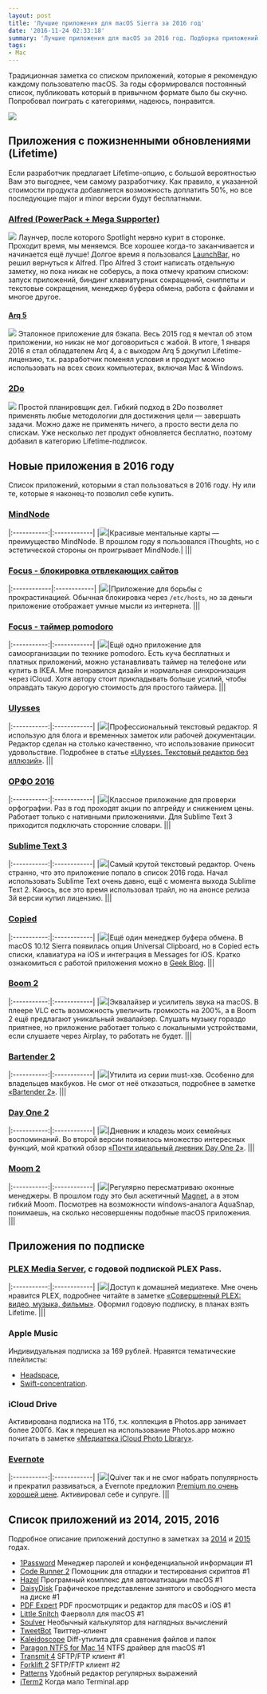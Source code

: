```yaml
---
layout: post
title: 'Лучшие приложения для macOS Sierra за 2016 год'
date: '2016-11-24 02:33:18'
summary: 'Лучшие приложения для macOS за 2016 год. Подборка приложений для вашего Mac'
tags:
- Mac
---
```


Традиционная заметка со списком приложений, которые я рекомендую каждому пользователю macOS. 
За годы сформировался постоянный список, публиковать который в привычном формате было бы скучно. Попробовал поиграть с категориями, надеюсь, понравится.

![](/images/2016/11/macOS2016.png)

## Приложения с пожизненными обновлениями (Lifetime)
Если разработчик предлагает Lifetime-опцию, с большой вероятностью Вам это выгоднее, чем самому разработчику. Как правило, к указанной стоимости продукта добавляется возможность доплатить 50%, но все последующие major и minor версии будут бесплатными. 

### [Alfred  (PowerPack + Mega Supporter)](https://www.alfredapp.com/ "Alfred 3")
[![](/images/2016/11/alfred_stats.png)](https://www.alfredapp.com/)
Лаунчер, после которого Spotlight нервно курит в сторонке. Проходит время, мы меняемся. Все хорошее когда-то заканчивается и начинается ещё лучше! Долгое время я пользовался [LaunchBar](http://pavel.miroshnichen.co/2015/03/25/launchbar6/ "«Впечатляющие возможности LaunchBar»"), но решил вернуться к Alfred. Про Alfred 3 стоит написать отдельную заметку, но пока никак не соберусь, а пока отмечу кратким списком: запуск приложений, биндинг клавиатурных сокращений, сниппеты и текстовые сокращения, менеджер буфера обмена, работа с файлами и многое другое.

 
#### [Arq 5](https://www.arqbackup.com/ "Arq 5")
[![](/images/2016/11/arq5_screen.png)](https://www.arqbackup.com/)
Эталонное приложение для бэкапа. Весь 2015 год я мечтал об этом приложении, но никак не мог договориться с жабой. В итоге, 1 января 2016 я стал обладателем Arq 4, а с выходом Arq 5 докупил Lifetime-лицензию, т.к. разработчик поменял условия и продукт можно использовать на всех своих компьютерах, включая Mac & Windows.

### [2Do](https://itunes.apple.com/ru/app/2do/id477670270?mt=12&uo=4&at=1001l9qh&ct=blog "2Do")
[![](/images/2016/11/2do_screen.png)](https://itunes.apple.com/ru/app/2do/id477670270?mt=12&uo=4&at=1001l9qh&ct=blog)
Простой планировщик дел. Гибкий подход в 2Do позволяет применять любые методологии для достижения цели — завершать задачи. Можно даже не применять ничего, а просто вести дела по спискам. Уже несколько лет продукт обновляется бесплатно, поэтому добавил в категорию Lifetime-подписок. 

## Новые приложения в 2016 году
Список приложений, которыми я стал пользоваться в 2016 году. Ну или те, которые я наконец-то позволил себе купить.

### [MindNode](https://itunes.apple.com/ru/app/mindnode-2-delightful-mind/id992076693?mt=12&uo=4&at=1001l9qh&ct=blog "MindNode for macOS")

|:-----------:|:------------|
|[![](/images/2016/11/mindnode.png)](https://itunes.apple.com/ru/app/mindnode-2-delightful-mind/id992076693?mt=12&uo=4&at=1001l9qh&ct=blog "MindNode for macOS")|Красивые ментальные карты — преимущество MindNode. В прошлом году я пользовался iThoughts, но с эстетической стороны он проигрывает MindNode.|
|||

### [Focus - блокировка отвлекающих сайтов](https://heyfocus.com/ "Focus app to block distracting websites like Facebook and Reddit")

|:------------|:------------|
|[![](/images/2016/11/focus-1.png)](https://heyfocus.com/)|Приложение для борьбы с прокрастинацией. Обычная блокировка через `/etc/hosts`, но за деньги приложение отображает умные мысли из интернета. 
|||

### [Focus - таймер pomodoro](https://itunes.apple.com/ru/app/pomodoro-timer-focus-on-your/id872515009?mt=12&uo=4&at=1001l9qh&ct=blog "Focus - productivity timer")

|:-----------:|:------------|
|[![](/images/2016/11/focus.png)](https://itunes.apple.com/ru/app/pomodoro-timer-focus-on-your/id872515009?mt=12&uo=4&at=1001l9qh&ct=blog)|Ещё одно приложение для самоорганизации по технике pomodoro. Есть куча бесплатных и платных приложений, можно устанавливать таймер на телефоне или купить в IKEA. Мне понравился дизайн и нормальная синхронизация через iCloud. Хотя автору стоит прикладывать больше усилий, чтобы оправдать такую дорогую стоимость для простого таймера.
|||

### [Ulysses](https://itunes.apple.com/ru/app/ulysses/id623795237?mt=12&uo=4&at=1001l9qh&ct=blog)

|:-----------:|:------------|
|[![](/images/2016/11/ulysses.png)](https://itunes.apple.com/ru/app/ulysses/id623795237?mt=12&uo=4&at=1001l9qh&ct=blog)|Профессиональный текстовый редактор. Я использую для блога и временных заметок или рабочей документации. Редактор сделан на столько качественно, что использование приносит удовольствие. Подробнее в статье [«Ulysses. Текстовый редактор без иллюзий»](http://pavel.miroshnichen.co/2016/04/30/ulysses/).
|||

### [ОРФО 2016](http://www.orfo.ru/versions/#_macfullplus "ОРФО 2016 Плюс для macOS")

|:-----------:|:------------|
|[![](/images/2016/11/orfo.png)](http://www.orfo.ru/versions/#_macfullplus)|Классное приложение для проверки орфографии. Раз в год проходят акции по апгрейду и снижением цены. Работает только с нативными приложениями. Для Sublime Text 3 приходится подключать сторонние словари.
|||

### [Sublime Text 3](http://www.sublimetext.com/3 "Sublime Text 3")

|:-----------:|:------------|
|[![](/images/2016/11/sublime.png)](http://www.sublimetext.com/3)|Самый крутой текстовый редактор. Очень странно, что это приложение попало в список 2016 года. Начал использовать Sublime Text очень давно, ещё с момента выхода Sublime Text 2. Каюсь, все это время использовал трайл, но на анонсе релиза 3й версии купил лицензию.
|||

### [Copied](https://itunes.apple.com/ru/app/copied-copy-paste-everywhere/id1026349850?mt=12&uo=4&at=1001l9qh&ct=blog "Copied for macOS")

|:-----------:|:------------|
|[![](/images/2016/11/copied.png)](https://itunes.apple.com/ru/app/copied-copy-paste-everywhere/id1026349850?mt=12&uo=4&at=1001l9qh&ct=blog)|Ещё один менеджер буфера обмена. В macOS 10.12 Sierra появилась опция Universal Clipboard, но в Copied есть списки, клавиатура на iOS и интеграция в Messages for iOS. Кратко ознакомиться с работой приложения можно в [Geek Blog](https://fluder.co/blog/2016/06/01/copied/).
|||

### [Boom 2](https://itunes.apple.com/ru/app/boom-2-best-audio-enhancement/id948176063?mt=12&uo=4&at=1001l9qh&ct=blog)

|:-----------:|:------------|
|[![](/images/2016/11/boom.png)](https://itunes.apple.com/ru/app/boom-2-best-audio-enhancement/id948176063?mt=12&uo=4&at=1001l9qh&ct=blog)|Эквалайзер и усилитель звука на macOS. В плеере VLC есть возможность увеличить громкость на 200%, а в Boom 2 ещё предлагают уникальный эквалайзер. Слушать музыку гораздо приятнее, но приложение работает только с локальными устройствами, если слушаете через Airplay, то работать не будет. 
|||

### [Bartender 2](https://www.macbartender.com/)

|:-----------:|:------------|
|[![](/images/2016/11/bartender.png)](https://www.macbartender.com/)|Утилита из серии must-хэв. Особенно для владельцев макбуков. Не смог от неё отказаться, подробнее в заметке [«Bartender 2»](http://pavel.miroshnichen.co/2016/05/12/bartender/).
|||

### [Day One 2](https://itunes.apple.com/ru/app/journaly-journal/id1136652903?mt=12&uo=4&at=1001l9qh&ct=blog "Day One 2")

|:-----------:|:------------|
|[![](/images/2016/11/dayone.png)](https://itunes.apple.com/ru/app/journaly-journal/id1136652903?mt=12&uo=4&at=1001l9qh&ct=blog)|Дневник и кладезь моих семейных воспоминаний. Во второй версии появилось множество интересных функций, мой краткий обзор [«Почти идеальный дневник Day One 2»](http://pavel.miroshnichen.co/2016/02/21/dayone/ "Почти идеальный дневник Day One 2").
|||

### [Moom 2](https://itunes.apple.com/ru/app/moom/id419330170?mt=12&uo=4&at=1001l9qh&ct=blog)

|:-----------:|:------------|
|[![](/images/2016/11/moom.png)](https://itunes.apple.com/ru/app/moom/id419330170?mt=12&uo=4&at=1001l9qh&ct=blog)|Регулярно пересматриваю оконные менеджеры. В прошлом году это был аскетичный [Magnet](http://pavel.miroshnichen.co/2015/12/24/macsetup-2015/), а в этом гибкий Moom. Посмотрев на возможности windows-аналога AquaSnap, понимаешь, на сколько несовершенны подобные macOS приложения.
|||

## Приложения по подписке

### [PLEX Media Server](https://itunes.apple.com/ru/app/plex/id383457673?l=en&mt=8&at=1001l9qh&ct=blog), с годовой подпиской PLEX Pass.

|:-----------:|:------------|
|[![](/images/2016/11/plex.png)](https://itunes.apple.com/ru/app/plex/id383457673?l=en&mt=8&at=1001l9qh&ct=blog)|Доступ к домашней медиатеке. Мне очень нравится PLEX, подробнее читайте в заметке [«Совершенный PLEX: видео, музыка, фильмы»](http://pavel.miroshnichen.co/2016/06/20/plex/ "Совершенный PLEX: видео, музыка, фильмы"). Оформил годовую подписку, в планах взять Lifetime.
|||

### Apple Music
Индивидуальная подписка за 169 рублей. Нравятся тематические плейлисты:  
- [Headspace](https://itunes.apple.com/ru/playlist/headspace/idpl.49fa4124be174a3da9e5ec43b0d07e65?l=ru),
- [Swift-concentration](https://itunes.apple.com/ru/playlist/swift-concentration/idpl.88da7dccd58141ee821d3370b874c917?l=ru).

### iCloud Drive
Активирована подписка на 1Тб, т.к. коллекция в Photos.app занимает более 200Гб. Как я перешел на использование Photos.app можно почитать в заметке [«Медиатека iCloud Photo Library»](http://pavel.miroshnichen.co/2016/06/21/icloud-photo-library/).

### [Evernote](https://www.evernote.com/referral/Registration.action?sig=be670050042704de9d866d7aec6d20dd&uid=5563004)

|:-----------:|:------------|
|[![](/images/2016/11/evernote.png)](https://www.evernote.com/referral/Registration.action?sig=be670050042704de9d866d7aec6d20dd&uid=5563004)|Quiver так и не смог набрать популярность и прекратил развиваться, а Evernote предложил [Premium по очень хорошей цене](https://www.evernote.com/referral/Registration.action?sig=be670050042704de9d866d7aec6d20dd&uid=5563004 "Evernote Premium"). Активировал себе и супруге.
|||

## Список приложений из 2014, 2015, 2016
Подробное описание приложений доступно в заметках за [2014](http://pavel.miroshnichen.co/2015/01/17/setup-2015/) и [2015](http://pavel.miroshnichen.co/2015/12/24/macsetup-2015/) годах.

- [1Password](https://itunes.apple.com/ru/app/1password/id443987910?mt=12&uo=4&at=1001l9qh&ct=blog "1Password for Mac") Менеджер паролей и конфеденциальной информации #1
- [Code Runner 2](https://itunes.apple.com/ru/app/coderunner-2/id955297617?mt=12&uo=4&at=1001l9qh&ct=blog) Помощник для отладки и тестирования скриптов #1
- [Hazel](https://www.noodlesoft.com/ "Hazel 4") Програмный комплекс для автоматизации macOS #1
- [DaisyDisk](https://itunes.apple.com/ru/app/daisydisk/id411643860?mt=12&uo=4&at=1001l9qh&ct=blog) Графическое представление занятого и свободного места на диске #1
- [PDF Expert](https://itunes.apple.com/ru/app/pdf-expert-2-lucsij-redaktor/id1055273043?mt=12&uo=4&at=1001l9qh&ct=blog) PDF просмотрщик и редактор для macOS и iOS #1
- [Little Snitch](https://www.obdev.at/products/littlesnitch/index.html) Фаерволл для macOS #1
- [Soulver](https://itunes.apple.com/ru/app/soulver/id413965349?mt=12&uo=4&at=1001l9qh&ct=blog) Необычный калькулятор для наглядных вычислений
- [TweetBot](https://itunes.apple.com/ru/app/tweetbot-for-twitter/id557168941?mt=12&uo=4&at=1001l9qh&ct=blog) Твиттер-клиент
- [Kaleidoscope](https://itunes.apple.com/ru/app/kaleidoscope/id587512244?mt=12&uo=4&at=1001l9qh&ct=blog) Diff-утилита для сравнения файлов и папок
- [Paragon NTFS for Mac 14](https://www.paragon-software.com/home/ntfs-mac/) NTFS драйвер для macOS #1
- [Transmit 4](https://itunes.apple.com/ru/app/transmit/id403388562?mt=12&uo=4&at=1001l9qh&ct=blog) SFTP/FTP клиент #1
- [Forklift 2](https://itunes.apple.com/ru/app/forklift-file-manager-ftp/id412448059?mt=12&uo=4&at=1001l9qh&ct=blog) SFTP/FTP клиент #2
- [Patterns](https://itunes.apple.com/ru/app/patterns-the-regex-app/id429449079?mt=12&uo=4&at=1001l9qh&ct=blog) Удобный редактор регулярных выражений
- [iTerm2](http://iterm2.com/) Когда мало Terminal.app



 